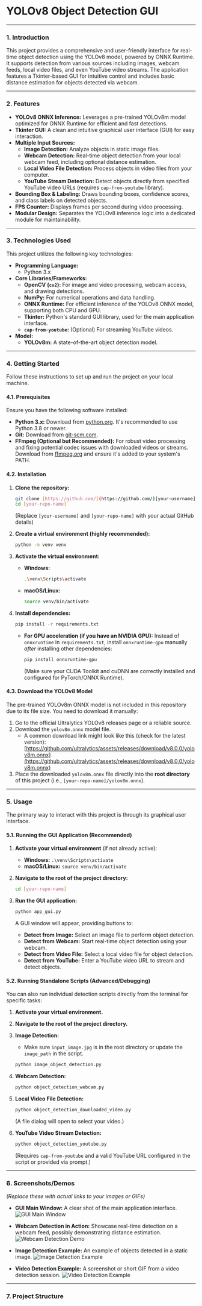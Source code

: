 # **YOLOv8 Object Detection GUI**

---

### **1. Introduction**
This project provides a comprehensive and user-friendly interface for real-time object detection using the YOLOv8 model, powered by ONNX Runtime. It supports detection from various sources including images, webcam feeds, local video files, and even YouTube video streams. The application features a Tkinter-based GUI for intuitive control and includes basic distance estimation for objects detected via webcam.

---

### **2. Features**
* **YOLOv8 ONNX Inference:** Leverages a pre-trained YOLOv8m model optimized for ONNX Runtime for efficient and fast detections.
* **Tkinter GUI:** A clean and intuitive graphical user interface (GUI) for easy interaction.
* **Multiple Input Sources:**
    * **Image Detection:** Analyze objects in static image files.
    * **Webcam Detection:** Real-time object detection from your local webcam feed, including optional distance estimation.
    * **Local Video File Detection:** Process objects in video files from your computer.
    * **YouTube Stream Detection:** Detect objects directly from specified YouTube video URLs (requires `cap-from-youtube` library).
* **Bounding Box & Labeling:** Draws bounding boxes, confidence scores, and class labels on detected objects.
* **FPS Counter:** Displays frames per second during video processing.
* **Modular Design:** Separates the YOLOv8 inference logic into a dedicated module for maintainability.

---

### **3. Technologies Used**
This project utilizes the following key technologies:

* **Programming Language:**
    * Python 3.x
* **Core Libraries/Frameworks:**
    * **OpenCV (`cv2`):** For image and video processing, webcam access, and drawing detections.
    * **NumPy:** For numerical operations and data handling.
    * **ONNX Runtime:** For efficient inference of the YOLOv8 ONNX model, supporting both CPU and GPU.
    * **Tkinter:** Python's standard GUI library, used for the main application interface.
    * **`cap-from-youtube`:** (Optional) For streaming YouTube videos.
* **Model:**
    * **YOLOv8m:** A state-of-the-art object detection model.

---

### **4. Getting Started**
Follow these instructions to set up and run the project on your local machine.

#### **4.1. Prerequisites**
Ensure you have the following software installed:

* **Python 3.x:** Download from [python.org](https://www.python.org/). It's recommended to use Python 3.8 or newer.
* **Git:** Download from [git-scm.com](https://git-scm.com/downloads).
* **FFmpeg (Optional but Recommended):** For robust video processing and fixing potential codec issues with downloaded videos or streams. Download from [ffmpeg.org](https://ffmpeg.org/download.html) and ensure it's added to your system's PATH.

#### **4.2. Installation**

1.  **Clone the repository:**
    ```bash
    git clone [https://github.com/](https://github.com/)[your-username]/[your-repo-name].git
    cd [your-repo-name]
    ```
    (Replace `[your-username]` and `[your-repo-name]` with your actual GitHub details)

2.  **Create a virtual environment (highly recommended):**
    ```bash
    python -m venv venv
    ```

3.  **Activate the virtual environment:**
    * **Windows:**
        ```bash
        .\venv\Scripts\activate
        ```
    * **macOS/Linux:**
        ```bash
        source venv/bin/activate
        ```

4.  **Install dependencies:**
    ```bash
    pip install -r requirements.txt
    ```
    * **For GPU acceleration (if you have an NVIDIA GPU):**
        Instead of `onnxruntime` in `requirements.txt`, install `onnxruntime-gpu` manually *after* installing other dependencies:
        ```bash
        pip install onnxruntime-gpu
        ```
        (Make sure your CUDA Toolkit and cuDNN are correctly installed and configured for PyTorch/ONNX Runtime).

#### **4.3. Download the YOLOv8 Model**
The pre-trained YOLOv8m ONNX model is not included in this repository due to its file size. You need to download it manually:

1.  Go to the official Ultralytics YOLOv8 releases page or a reliable source.
2.  Download the `yolov8m.onnx` model file.
    * A common download link might look like this (check for the latest version): [https://github.com/ultralytics/assets/releases/download/v8.0.0/yolov8m.onnx](https://github.com/ultralytics/assets/releases/download/v8.0.0/yolov8m.onnx)
3.  Place the downloaded `yolov8m.onnx` file directly into the **root directory** of this project (i.e., `[your-repo-name]/yolov8m.onnx`).

---

### **5. Usage**

The primary way to interact with this project is through its graphical user interface.

#### **5.1. Running the GUI Application (Recommended)**

1.  **Activate your virtual environment** (if not already active):
    * **Windows:** `.\venv\Scripts\activate`
    * **macOS/Linux:** `source venv/bin/activate`

2.  **Navigate to the root of the project directory:**
    ```bash
    cd [your-repo-name]
    ```

3.  **Run the GUI application:**
    ```bash
    python app_gui.py
    ```
    A GUI window will appear, providing buttons to:
    * **Detect from Image:** Select an image file to perform object detection.
    * **Detect from Webcam:** Start real-time object detection using your webcam.
    * **Detect from Video File:** Select a local video file for object detection.
    * **Detect from YouTube:** Enter a YouTube video URL to stream and detect objects.

#### **5.2. Running Standalone Scripts (Advanced/Debugging)**

You can also run individual detection scripts directly from the terminal for specific tasks:

1.  **Activate your virtual environment.**
2.  **Navigate to the root of the project directory.**

3.  **Image Detection:**
    * Make sure `input_image.jpg` is in the root directory or update the `image_path` in the script.
    ```bash
    python image_object_detection.py
    ```

4.  **Webcam Detection:**
    ```bash
    python object_detection_webcam.py
    ```

5.  **Local Video File Detection:**
    ```bash
    python object_detection_downloaded_video.py
    ```
    (A file dialog will open to select your video.)

6.  **YouTube Video Stream Detection:**
    ```bash
    python object_detection_youtube.py
    ```
    (Requires `cap-from-youtube` and a valid YouTube URL configured in the script or provided via prompt.)

---

### **6. Screenshots/Demos**
*(Replace these with actual links to your images or GIFs)*

* **GUI Main Window:** A clear shot of the main application interface.
    ![GUI Main Window](https://via.placeholder.com/700x400?text=Object+Detection+GUI)

* **Webcam Detection in Action:** Showcase real-time detection on a webcam feed, possibly demonstrating distance estimation.
    ![Webcam Detection Demo](https://via.placeholder.com/700x400?text=Webcam+Object+Detection)

* **Image Detection Example:** An example of objects detected in a static image.
    ![Image Detection Example](https://via.placeholder.com/700x400?text=Image+Object+Detection+Result)

* **Video Detection Example:** A screenshot or short GIF from a video detection session.
    ![Video Detection Example](https://via.placeholder.com/700x400?text=Video+Object+Detection)

---

### **7. Project Structure**
